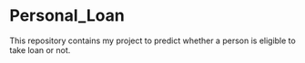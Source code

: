 # Personal_Loan
This repository contains my project to predict whether a person is eligible to take loan or not.
